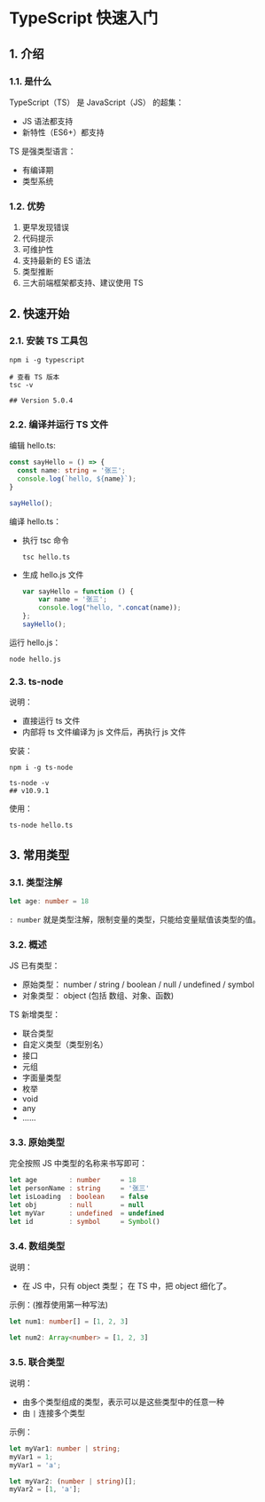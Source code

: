 # TypeScript 快速入门

## 1. 介绍

### 1.1. 是什么

TypeScript（TS） 是 JavaScript（JS） 的超集：

* JS 语法都支持
* 新特性（ES6+）都支持

TS 是强类型语言：

* 有编译期
* 类型系统

### 1.2. 优势

1. 更早发现错误
2. 代码提示
3. 可维护性
4. 支持最新的 ES 语法
5. 类型推断
6. 三大前端框架都支持、建议使用 TS

## 2. 快速开始

### 2.1. 安装 TS 工具包

```shell
npm i -g typescript

# 查看 TS 版本
tsc -v

## Version 5.0.4
```

### 2.2. 编译并运行 TS 文件

编辑 hello.ts:
    
```typescript
const sayHello = () => {
  const name: string = '张三';
  console.log(`hello, ${name}`);
}

sayHello();
```

编译 hello.ts：

* 执行 tsc 命令

    ```shell
    tsc hello.ts
    ```

* 生成 hello.js 文件

    ```javascript
    var sayHello = function () {
        var name = '张三';
        console.log("hello, ".concat(name));
    };
    sayHello();
    ```

运行 hello.js：

```shell
node hello.js
```

### 2.3. ts-node

说明：

* 直接运行 ts 文件
* 内部将 ts 文件编译为 js 文件后，再执行 js 文件

安装：

```shell
npm i -g ts-node

ts-node -v
## v10.9.1
```

使用：

```shell
ts-node hello.ts
```

## 3. 常用类型

### 3.1. 类型注解

```typescript
let age: number = 18
```

`: number` 就是类型注解，限制变量的类型，只能给变量赋值该类型的值。

### 3.2. 概述

JS 已有类型：

* 原始类型： number / string / boolean / null / undefined / symbol
* 对象类型： object (包括 数组、对象、函数)

TS 新增类型：

* 联合类型
* 自定义类型（类型别名）
* 接口
* 元组
* 字面量类型
* 枚举
* void
* any
* ......

### 3.3. 原始类型

完全按照 JS 中类型的名称来书写即可：

```typescript
let age        : number     = 18
let personName : string     = '张三'
let isLoading  : boolean    = false
let obj        : null       = null
let myVar      : undefined  = undefined
let id         : symbol     = Symbol()
```

### 3.4. 数组类型

说明：

* 在 JS 中，只有 object 类型； 在 TS 中，把 object 细化了。

示例：(推荐使用第一种写法)

```typescript
let num1: number[] = [1, 2, 3]

let num2: Array<number> = [1, 2, 3]
```

### 3.5. 联合类型

说明：

* 由多个类型组成的类型，表示可以是这些类型中的任意一种
* 由 `|` 连接多个类型

示例：

```typescript
let myVar1: number | string;
myVar1 = 1;
myVar1 = 'a';

let myVar2: (number | string)[];
myVar2 = [1, 'a'];
```
